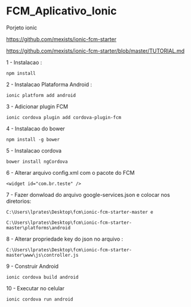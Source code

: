 # FCM_Aplicativo_Ionic



Porjeto ionic 

https://github.com/mexists/ionic-fcm-starter

https://github.com/mexists/ionic-fcm-starter/blob/master/TUTORIAL.md


1 - Instalacao : 
 
	npm install 

2 - Instalacao Plataforma Android :  

	ionic platform add android	


3 - Adicionar plugin FCM 

	ionic cordova plugin add cordova-plugin-fcm


4 - Instalacao do bower 

	npm install -g bower


5 - Instalacao cordova  

	bower install ngCordova


6 - Alterar arquivo config.xml com o pacote do FCM 

	<widget id="com.br.teste" />

7 - Fazer donwload do arquivo google-services.json e colocar nos diretorios: 

	C:\Users\lprates\Desktop\fcm\ionic-fcm-starter-master e 

	C:\Users\lprates\Desktop\fcm\ionic-fcm-starter-master\platforms\android


8 - Alterar propriedade key do json no arquivo : 

	C:\Users\lprates\Desktop\fcm\ionic-fcm-starter-master\www\js\controller.js  


9 - Construir Android 

	ionic cordova build android 


10 - Executar no celular 

	ionic cordova run android   



